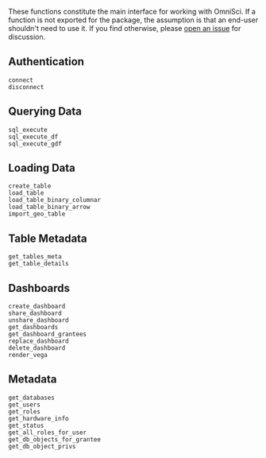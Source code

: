These functions constitute the main interface for working with OmniSci. If a function is not exported for the package, the assumption is that an end-user shouldn't need to use it. If you find otherwise, please [open an issue](https://github.com/omnisci/OmniSci.jl/issues) for discussion.

## Authentication

```@docs
connect
disconnect
```

## Querying Data
```@docs
sql_execute
sql_execute_df
sql_execute_gdf
```

## Loading Data
```@docs
create_table
load_table
load_table_binary_columnar
load_table_binary_arrow
import_geo_table
```

## Table Metadata
```@docs
get_tables_meta
get_table_details
```

## Dashboards
```@docs
create_dashboard
share_dashboard
unshare_dashboard
get_dashboards
get_dashboard_grantees
replace_dashboard
delete_dashboard
render_vega
```

## Metadata
```@docs
get_databases
get_users
get_roles
get_hardware_info
get_status
get_all_roles_for_user
get_db_objects_for_grantee
get_db_object_privs
```
